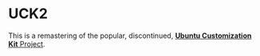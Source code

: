 UCK2
====
This is a remastering of the popular, discontinued, [__Ubuntu Customization Kit__ Project](https://www.linux.com/training-tutorials/roll-your-own-customized-ubuntu-uck/).
